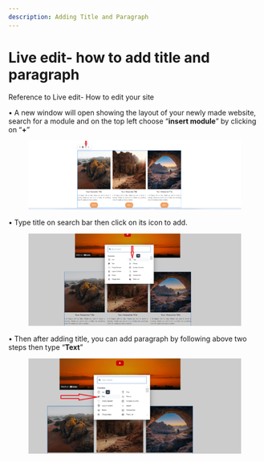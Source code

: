 ```yaml
---
description: Adding Title and Paragraph
---
```


# Live edit- how to add title and paragraph

Reference to Live edit- How to edit your site

• A new window will open showing the layout of your newly made website, search for a module and on the top left choose “**insert module**” by clicking on “**+**”

<figure><img src=".gitbook/assets/image (2).png" alt=""><figcaption></figcaption></figure>

• Type title on search bar then click on its icon to add.

<figure><img src=".gitbook/assets/image (3).png" alt=""><figcaption></figcaption></figure>

• Then after adding title, you can add paragraph by following above two steps then type “**Text**”

<figure><img src=".gitbook/assets/image (4).png" alt=""><figcaption></figcaption></figure>
